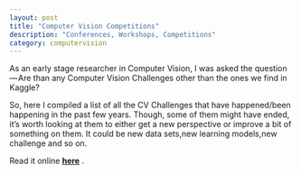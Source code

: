 ```yaml
---
layout: post
title: "Computer Vision Competitions"
description: "Conferences, Workshops, Competitions"
category: computervision
---
```


As an early stage researcher in Computer Vision, I was asked the question — Are than any Computer Vision Challenges other than the ones we find in Kaggle?

So, here I compiled a list of all the CV Challenges that have happened/been happening in the past few years. Though, some of them might have ended, it’s worth looking at them to either get a new perspective or improve a bit of something on them. It could be new data sets,new learning models,new challenge and so on.

Read it online <a href="https://medium.com/@mohankumar_9393/computer-vision-related-competitions-bba169a0112f" title="medium/mohan/posts" target="_blank"><strong>here</strong></a> .
